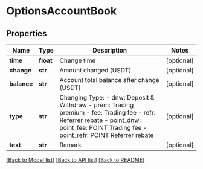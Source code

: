 # OptionsAccountBook

## Properties
Name | Type | Description | Notes
------------ | ------------- | ------------- | -------------
**time** | **float** | Change time | [optional] 
**change** | **str** | Amount changed (USDT) | [optional] 
**balance** | **str** | Account total balance after change (USDT) | [optional] 
**type** | **str** | Changing Type: - dnw: Deposit &amp; Withdraw - prem: Trading premium - fee: Trading fee - refr: Referrer rebate - point_dnw: point_fee: POINT Trading fee - point_refr: POINT Referrer rebate | [optional] 
**text** | **str** | Remark | [optional] 

[[Back to Model list]](../README.md#documentation-for-models) [[Back to API list]](../README.md#documentation-for-api-endpoints) [[Back to README]](../README.md)


